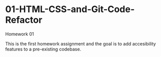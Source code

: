 # 01-HTML-CSS-and-Git-Code-Refactor

Homework 01

This is the first homework assignment and the goal is to add accesibility features to a pre-existing codebase.
